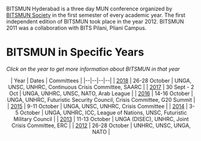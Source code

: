 <!-- TITLE: BITSMUN Hyderabad -->
<!-- SUBTITLE: BITSMUN Hyderabad is a three-day Model United Nation conference organised by the BITSMUN Society, usually in Septemeber/October every year.-->

BITSMUN Hyderabad is a three day MUN conference organized by [BITSMUN Society](/orgs/bitsmun-society) in the first semester of every academic year. The first independent edition of BITSMUN took place in the year 2012. BITSMUN 2011 was a collaboration with BITS Pilani, Pliani Campus. 
# BITSMUN in Specific Years
*Click on the year to get more information about BITSMUN in that year*

<center>

| Year | Dates | Committees |
|--|--|--|--|
| [2018](/fests/bitsmun/2018) | 26-28 October | UNGA, UNSC, UNHRC, Continuous Crisis Committee, SAARC |
| [2017](/fests/bitsmun/2017) | 30 Sept - 2 Oct | UNGA, UNHRC, UNSC, NATO, Arab League |
| [2016](/fests/bitsmun/2016) | 14-16 October | UNGA, UNHRC, Futuristic Security Council, Crisis Committee, G20 Summit | 
| [2015](/fests/bitsmun/2015) | 9-11 October | UNGA, UNSC, UNHRC, Crisis Committee |
| [2014](/fests/bitsmun/2014) | 3-5 October | UNGA, UNHRC, ICC, League of Nations, UNSC, Futuristic Military Council |
| [2013](/fests/bitsmun/2013) | 11-13 October | UNGA (DISEC), UNHRC, Joint Crisis Committee, ERC |
| [2012](/fests/bitsmun/2012) | 26-28 October | UNHRC, UNSC, UNGA, NATO |

</center>
